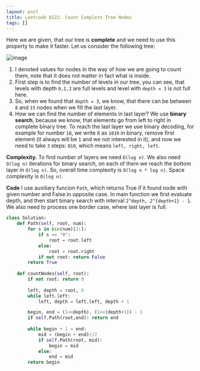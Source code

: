 ```yaml
---
layout: post
title: Leetcode 0222. Count Complete Tree Nodes
tags: []
---
```

Here we are given, that our tree is **complete** and we need to use this property to make it faster. Let us consider the following tree:

![image](https://assets.leetcode.com/users/images/f7f87be1-a1db-4a9a-bdc0-237967e45e6a_1592898732.3434315.png)

1. I denoted values for nodes in the way of how we are going to count them, note that it does not matter in fact what is inside.
2. First step is to find the number of  levels in our tree, you can see, that levels with depth `0,1,2` are full levels and level with `depth = 3` is not full here.
3. So, when we found that `depth = 3`, we know, that there can be between `8` and `15` nodes when we fill the last layer.
4. How we can find the number of elements in last layer? We use **binary search**, because we know, that elements go from left to right in complete binary tree. To reach the last layer we use binary decoding, for example for number `10`, we write it as `1010` in binary, remove first element (it always will be `1` and we not interested in it), and now we need to take `3` steps: `010`, which means `left, right, left`.

**Complexity.** To find number of layers we need `O(log n)`. We also need `O(log n)` iterations for binary search, on each of them we reach the bottom layer in `O(log n)`. So, overall time complexity is `O(log n * log n)`.  Space complexity is `O(log n)`.

**Code** I use auxiliary funcion `Path`, which returns True if it found node with given number and False in opposite case. In main function we first evaluate depth, and then start binary search with interval `2^depth, 2^{depth+1} - 1`. We also need to process one border case, where last layer is full.

```python
class Solution:
    def Path(self, root, num):
        for s in bin(num)[3:]:
            if s == "0": 
                root = root.left
            else:
                root = root.right
            if not root: return False
        return True
        
    def countNodes(self, root):
        if not root: return 0
        
        left, depth = root, 0
        while left.left:
            left, depth = left.left, depth + 1

        begin, end = (1<<depth), (1<<(depth+1)) - 1
        if self.Path(root,end): return end
        
        while begin + 1 < end:
            mid = (begin + end)//2
            if self.Path(root, mid):
                begin = mid
            else:
                end = mid
        return begin
```
